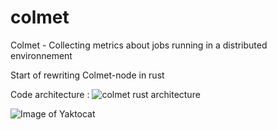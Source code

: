 # colmet
Colmet - Collecting metrics about jobs running in a distributed environnement

Start of rewriting Colmet-node in rust

Code architecture :
![colmet rust architecture](https://raw.githubusercontent.com/oar-team/colmet/colmet-rust/colmet%20rust.png)
 
![Image of Yaktocat](https://octodex.github.com/images/yaktocat.png)
